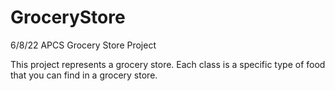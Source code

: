 # GroceryStore
6/8/22 APCS Grocery Store Project

This project represents a grocery store.
Each class is a specific type of food that you can find in a grocery store.
